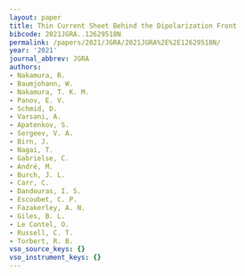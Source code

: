 ```yaml
---
layout: paper
title: Thin Current Sheet Behind the Dipolarization Front
bibcode: 2021JGRA..12629518N
permalink: /papers/2021/JGRA/2021JGRA%2E%2E12629518N/
year: '2021'
journal_abbrev: JGRA
authors:
- Nakamura, R.
- Baumjohann, W.
- Nakamura, T. K. M.
- Panov, E. V.
- Schmid, D.
- Varsani, A.
- Apatenkov, S.
- Sergeev, V. A.
- Birn, J.
- Nagai, T.
- Gabrielse, C.
- André, M.
- Burch, J. L.
- Carr, C.
- Dandouras, I. S.
- Escoubet, C. P.
- Fazakerley, A. N.
- Giles, B. L.
- Le Contel, O.
- Russell, C. T.
- Torbert, R. B.
vso_source_keys: {}
vso_instrument_keys: {}
---
```

